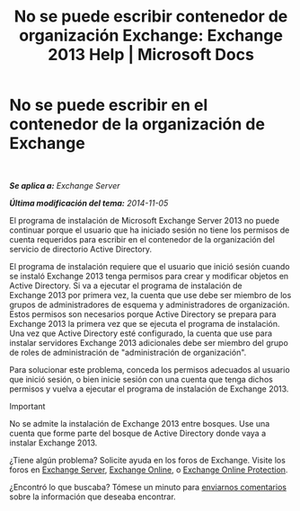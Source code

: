 ﻿---
title: 'No se puede escribir contenedor de organización Exchange: Exchange 2013 Help | Microsoft Docs'
TOCTitle: No se puede escribir en el contenedor de la organización de Exchange
ms:assetid: 17c4667b-7db1-4e0a-b824-1f6d51d980a9
ms:mtpsurl: https://technet.microsoft.com/es-es/library/ms.exch.setupreadiness.globalserverinstall(v=EXCHG.150)
ms:contentKeyID: 48267845
ms.date: 04/23/2018
mtps_version: v=EXCHG.150
ms.translationtype: HT
---

# No se puede escribir en el contenedor de la organización de Exchange

 

_**Se aplica a:** Exchange Server_

_**Última modificación del tema:** 2014-11-05_

El programa de instalación de Microsoft Exchange Server 2013 no puede continuar porque el usuario que ha iniciado sesión no tiene los permisos de cuenta requeridos para escribir en el contenedor de la organización del servicio de directorio Active Directory.

El programa de instalación requiere que el usuario que inició sesión cuando se instaló Exchange 2013 tenga permisos para crear y modificar objetos en Active Directory. Si va a ejecutar el programa de instalación de Exchange 2013 por primera vez, la cuenta que use debe ser miembro de los grupos de administradores de esquema y administradores de organización. Estos permisos son necesarios porque Active Directory se prepara para Exchange 2013 la primera vez que se ejecuta el programa de instalación. Una vez que Active Directory esté configurado, la cuenta que use para instalar servidores Exchange 2013 adicionales debe ser miembro del grupo de roles de administración de "administración de organización".

Para solucionar este problema, conceda los permisos adecuados al usuario que inició sesión, o bien inicie sesión con una cuenta que tenga dichos permisos y vuelva a ejecutar el programa de instalación de Exchange 2013.


> [!IMPORTANT]
> No se admite la instalación de Exchange&nbsp;2013 entre bosques. Use una cuenta que forme parte del bosque de Active Directory donde vaya a instalar Exchange&nbsp;2013.



¿Tiene algún problema? Solicite ayuda en los foros de Exchange. Visite los foros en [Exchange Server](https://go.microsoft.com/fwlink/p/?linkid=60612), [Exchange Online](https://go.microsoft.com/fwlink/p/?linkid=267542), o [Exchange Online Protection](https://go.microsoft.com/fwlink/p/?linkid=285351).

¿Encontró lo que buscaba? Tómese un minuto para [enviarnos comentarios](mailto:exsetuphelpfeedback@microsoft.com?subject=exchange%202013%20setup%20help%20feedbac) sobre la información que deseaba encontrar.

